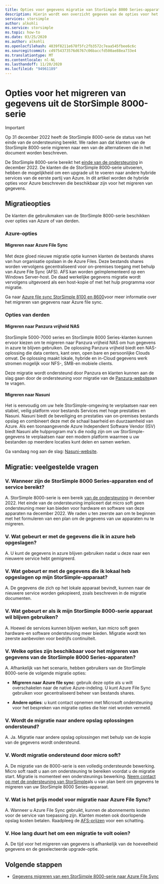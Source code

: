 ```yaml
---
title: Opties voor gegevens migratie van StorSimple 8000 Series-apparaten
description: Hierin wordt een overzicht gegeven van de opties voor het migreren van gegevens uit de StorSimple 8000-serie.
services: storsimple
author: alkohli
ms.service: storsimple
ms.topic: how-to
ms.date: 03/25/2020
ms.author: alkohli
ms.openlocfilehash: 4839f8211e678f5fc2fb3572c7eaa545fbee6c6c
ms.sourcegitcommit: cd9754373576d6767c06baccfd500ae88ea733e4
ms.translationtype: MT
ms.contentlocale: nl-NL
ms.lasthandoff: 11/20/2020
ms.locfileid: "94961189"
---
```

# <a name="options-to-migrate-data-from-storsimple-8000-series"></a>Opties voor het migreren van gegevens uit de StorSimple 8000-serie

> [!IMPORTANT]
> Op 31 december 2022 heeft de StorSimple 8000-serie de status van het einde van de ondersteuning bereikt. We raden aan dat klanten van de StorSimple 8000-serie migreren naar een van de alternatieven die in het document worden beschreven.

De StorSimple 8000-serie bereikt het [einde van de ondersteuning](https://support.microsoft.com/lifecycle/search?alpha=Azure%20StorSimple%208000%20Series) in december 2022. De klanten die de StorSimple 8000-serie uitvoeren, hebben de mogelijkheid om een upgrade uit te voeren naar andere hybride services van de eerste partij van Azure. In dit artikel worden de hybride opties voor Azure beschreven die beschikbaar zijn voor het migreren van gegevens.

## <a name="migration-options"></a>Migratieopties

De klanten die gebruikmaken van de StorSimple 8000-serie beschikken over opties van Azure of van derden.

### <a name="azure-options"></a>Azure-opties

#### <a name="migrate-to-azure-file-sync"></a>Migreren naar Azure File Sync

Met deze gloed nieuwe migratie optie kunnen klanten de bestands shares van hun organisatie opslaan in de Azure Files. Deze bestands shares worden vervolgens gecentraliseerd voor on-premises toegang met behulp van Azure File Sync (AFS). AFS kan worden geïmplementeerd op een Windows Server-host. De daad werkelijke gegevens migratie wordt vervolgens uitgevoerd als een host-kopie of met het hulp programma voor migratie.

Ga naar [Azure file sync StorSimple 8100 en 8600](../storage/files/storage-files-migration-storsimple-8000.md)voor meer informatie over het migreren van gegevens naar Azure file sync.

### <a name="third-party-options"></a>Opties van derden

#### <a name="migrate-to-panzura-freedom-nas"></a>Migreren naar Panzura vrijheid NAS

StorSimple 5000-7000 series en StorSimple 8000 Series-klanten kunnen ervoor kiezen om te migreren naar Panzura vrijheid NAS om hun gegevens in azure te blijven gebruiken. De oplossing Panzura vrijheid biedt een NAS-oplossing die data centers, kant oren, open bare en persoonlijke Clouds omvat. De oplossing maakt lokale, hybride en in-Cloud gegevens werk stromen mogelijk voor NFS-, SMB-en mobiele clients.

Deze migratie wordt ondersteund door Panzura en klanten kunnen aan de slag gaan door de ondersteuning voor migratie van de [Panzura-website](https://panzura.com/migrate-storsimple-panzura/)aan te vragen.

#### <a name="migrate-to-nasuni"></a>Migreren naar Nasuni

Het is eenvoudig om uw hele StorSimple-omgeving te verplaatsen naar een stabiel, veilig platform voor bestands Services met hoge prestaties en Nasuni. Nasuni biedt de beveiliging en prestaties van on-premises bestands opslag en combineert deze met de schaal baarheid en duurzaamheid van Azure.  Als een toonaangevende Azure Independent Software Vendor (ISV) biedt Nasuni alle hulpprogram ma's die nodig zijn om uw StorSimple-gegevens te verplaatsen naar een modern platform waarmee u uw bestanden op meerdere locaties kunt delen en samen werken.

Ga vandaag nog aan de slag: [Nasuni-website](https://info.nasuni.com/storsimple8000-webinar).

<!-- 04/09/2020 v-grpr (priestlg) - As per request, commenting out this section because the information that will go into this section is forthcoming
#### Migrate to Cohesity

Cohesity enables you to migrate data from your current StorSimple 5000–7000 to the Cohesity Data Platform on Azure. The Cohesity Data Platform is a software-defined web-scale solution that consolidates files, backups, objects, and VMs onto a single cloud-native solution. After migration to the Data Platform, you can manage, protect, and provision data and apps from cloud to core through a single pane of glass. With Cohesity, start with as few as three nodes. 

Learn more on [migration to the Cohesity Data Platform](https://info.cohesity.com/migrate-from-storsimple-to-cohesity.html).

#### Migrate to Nasuni

Nasuni makes it easy for StorSimple 5000-7000 customers to migrate and keep their data in Azure.  Nasuni is a leading Azure-based NAS storage solution, giving customers the performance and security they expect from on-prem solutions, with cloud economics and scale.  In addition to high performance file storage, Nasuni and Azure handle backup and DR, while allowing you to share and collaborate on your data around the globe with centralized file storage management. 

Nasuni has the experience to make your migration easy – get started today: https://info.nasuni.com/nasuni-storsimple-migration

#### Migrate to Talon FAST

Talon makes it easy for StorSimple 5000-7000 customers to continue to leverage the benefits they valued so much in the StorSimple platform (small on-site footprint backed by unlimited cloud resources) with even greater function.  With the Talon FAST solution, customers can migrate and keep their data in Azure, while now having an even smaller software-only onsite footprint and adding benefits such as global file locking, global namespace, and multi-site collaboration.  Talon is a leading Azure ecosystem solution, working with global customers to migrate their on-premises file server workloads into a consolidated, Azure-based footprint without compromising user workflow or experience.  

Learn more about how to evolve to a cloud-consolidated enterprise at https://www.talonstorage.com/alliances/microsoft-storsimple.
-->

## <a name="migration---frequently-asked-questions"></a>Migratie: veelgestelde vragen

### <a name="q-when-do-the-storsimple-8000-series-devices-reach-end-of-service"></a>V. Wanneer zijn de StorSimple 8000 Series-apparaten end of service bereikt?

A. StorSimple 8000-serie is een bereik [van de ondersteuning](https://support.microsoft.com/[lifecycle/search?alpha=Azure%20StorSimple%208000%20Series) in december 2022. Het einde van de ondersteuning impliceert dat micro soft geen ondersteuning meer kan bieden voor hardware en software van deze apparaten na december 2022. We raden u ten zeerste aan om te beginnen met het formuleren van een plan om de gegevens van uw apparaten nu te migreren.

### <a name="q-what-happens-to-the-data-i-have-stored-in-azure"></a>V. Wat gebeurt er met de gegevens die ik in azure heb opgeslagen?  

A. U kunt de gegevens in azure blijven gebruiken nadat u deze naar een nieuwere service hebt gemigreerd.

### <a name="q-what-happens-to-the-data-i-have-stored-locally-on-my-storsimple-device"></a>V. Wat gebeurt er met de gegevens die ik lokaal heb opgeslagen op mijn StorSimple-apparaat?

A. De gegevens die zich op het lokale apparaat bevindt, kunnen naar de nieuwere service worden gekopieerd, zoals beschreven in de migratie documenten.

### <a name="q-what-happens-if-i-want-to-keep-my-storsimple-8000-series-appliance"></a>V. Wat gebeurt er als ik mijn StorSimple 8000-serie apparaat wil blijven gebruiken?

A. Hoewel de services kunnen blijven werken, kan micro soft geen hardware-en software ondersteuning meer bieden. Migratie wordt ten zeerste aanbevolen voor bedrijfs continuïteit.

### <a name="q-what-options-are-available-to-migrate-data-from-storsimple-8000-series-devices"></a>V. Welke opties zijn beschikbaar voor het migreren van gegevens van de StorSimple 8000 Series-apparaten?

A. Afhankelijk van het scenario, hebben gebruikers van de StorSimple 8000-serie de volgende migratie opties:

* **Migreren naar Azure file sync**: gebruik deze optie als u wilt overschakelen naar de native Azure-indeling. U kunt Azure File Sync gebruiken voor gecentraliseerd beheer van bestands shares.

* **Andere opties**: u kunt contact opnemen met Microsoft ondersteuning voor het bespreken van migratie opties die hier niet worden vermeld.

### <a name="q-is-migration-to-other-storage-solutions-supported"></a>V. Wordt de migratie naar andere opslag oplossingen ondersteund?

A. Ja. Migratie naar andere opslag oplossingen met behulp van de kopie van de gegevens wordt ondersteund.

### <a name="q-is-migration-supported-by-microsoft"></a>V. Wordt migratie ondersteund door micro soft?

A. De migratie van de 8000-serie is een volledig ondersteunde bewerking. Micro soft raadt u aan om ondersteuning te bereiken voordat u de migratie start. Migratie is momenteel een ondersteunings bewerking. [Neem contact op met de ondersteuning van StorSimple](mailto:storsimp@microsoft.com)als u van plan bent om gegevens te migreren van uw StorSimple 8000 Series-apparaat.

### <a name="q-what-is-the-pricing-model-for-migration-to-azure-file-sync"></a>V. Wat is het prijs model voor migratie naar Azure File Sync?

A. Wanneer u Azure File Sync gebruikt, kunnen de abonnements kosten voor de service van toepassing zijn. Klanten moeten ook doorlopende opslag kosten betalen. Raadpleeg de [AFS-prijzen]( https://azure.microsoft.com/pricing/details/storage/files/) voor een schatting.

### <a name="q-how-long-does-it-take-to-complete-a-migration"></a>V. Hoe lang duurt het om een migratie te volt ooien?

A. De tijd voor het migreren van gegevens is afhankelijk van de hoeveelheid gegevens en de geselecteerde upgrade-optie.

## <a name="next-steps"></a>Volgende stappen

* [Gegevens migreren van een StorSimple 8000-serie naar Azure File Sync](../storage/files/storage-files-migration-storsimple-8000.md)